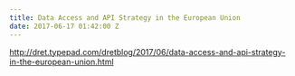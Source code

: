 ```yaml
---
title: Data Access and API Strategy in the European Union
date: 2017-06-17 01:42:00 Z
---
```


http://dret.typepad.com/dretblog/2017/06/data-access-and-api-strategy-in-the-european-union.html